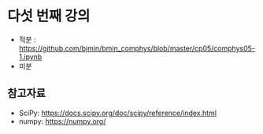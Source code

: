 # 다섯 번째 강의 

* 적분 : https://github.com/bjmin/bmin_comphys/blob/master/cp05/comphys05-1.ipynb
* 미분

## 참고자료
* SciPy: https://docs.scipy.org/doc/scipy/reference/index.html
* numpy: https://numpy.org/
